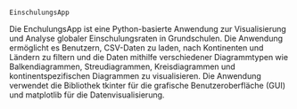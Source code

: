 																																																EinschulungsApp 


Die EnchulungsApp ist eine Python-basierte Anwendung zur Visualisierung und Analyse globaler Einschulungsraten in Grundschulen. 
Die Anwendung ermöglicht es Benutzern, CSV-Daten zu laden, nach Kontinenten und Ländern zu filtern und die Daten mithilfe verschiedener Diagrammtypen wie Balkendiagrammen, Streudiagrammen, Kreisdiagrammen und kontinentspezifischen Diagrammen zu visualisieren. 
Die Anwendung verwendet die Bibliothek tkinter für die grafische Benutzeroberfläche (GUI) und matplotlib für die Datenvisualisierung. 
